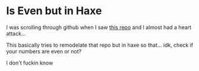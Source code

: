 # Is Even but in Haxe

I was scrolling through github when I saw [this repo](https://github.com/samuelmarina/is-even) and I almost had a heart attack...

This basically tries to remodelate that repo but in haxe so that... idk, check if your numbers are even or not?

I don't fuckin know
